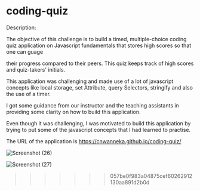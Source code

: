 # coding-quiz

Description:

The objective of this challenge is to build a timed, multiple-choice coding quiz application on Javascript fundamentals that stores high scores so that one can guage 

their progress compared to their peers. This quiz keeps track of high scores and quiz-takers' initials.

This application was challenging and made use of a lot of javascript concepts like local storage, set Attribute, query Selectors, stringify and also the use of a timer.

I got some guidance from our instructor and the teaching assistants in providing some clarity on how to build this application.

Even though it was challenging, I was motivated to build this application by trying to put some of the javascript concepts that I had learned to practise.

The URL of the application is https://cnwanneka.github.io/coding-quiz/

![Screenshot (26)](https://user-images.githubusercontent.com/68708065/219039308-9b441933-0642-4308-9c98-ff66fbeb39da.png)

![Screenshot (27)](https://user-images.githubusercontent.com/68708065/219039506-8ed18b72-2bfe-4cd5-8551-9500ec714e22.png)
>>>>>>> 057be0f983a04875cef60262912130aa891d2b0d

